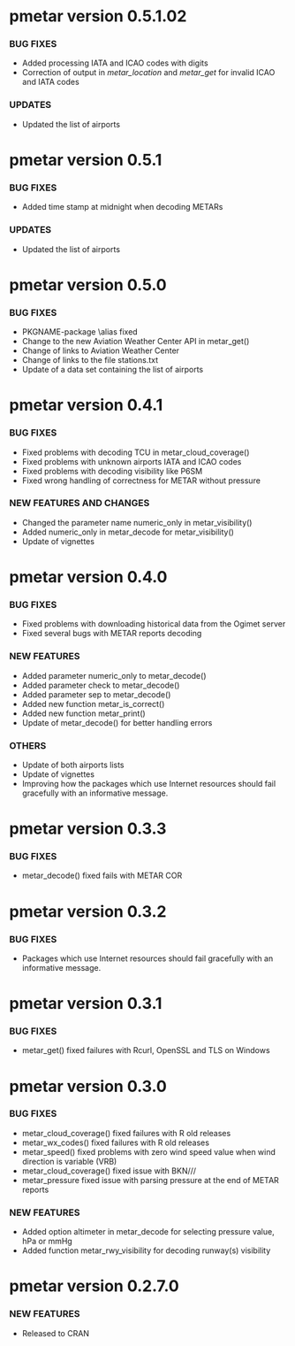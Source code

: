 pmetar version 0.5.1.02
================================

### BUG FIXES

* Added processing IATA and ICAO codes with digits
* Correction of output in *metar_location* and *metar_get* for invalid ICAO and IATA codes

### UPDATES
* Updated the list of airports

pmetar version 0.5.1
================================

### BUG FIXES

* Added time stamp at midnight when decoding METARs

### UPDATES
* Updated the list of airports

pmetar version 0.5.0
================================

### BUG FIXES

* PKGNAME-package \alias fixed
* Change to the new Aviation Weather Center API in metar_get()
* Change of links to Aviation Weather Center
* Change of links to the file stations.txt 
* Update of a data set containing the list of airports

pmetar version 0.4.1
================================

### BUG FIXES

* Fixed problems with decoding TCU in metar_cloud_coverage()
* Fixed problems with unknown airports IATA and ICAO codes
* Fixed problems with decoding visibility like P6SM
* Fixed wrong handling of correctness for METAR without pressure

### NEW FEATURES AND CHANGES

* Changed the parameter name numeric_only in metar_visibility()
* Added numeric_only in metar_decode for metar_visibility()
* Update of vignettes

pmetar version 0.4.0 
====================

### BUG FIXES

* Fixed problems with downloading historical data from the Ogimet server
* Fixed several bugs with METAR reports decoding

### NEW FEATURES

* Added parameter numeric_only to metar_decode()
* Added parameter check to metar_decode()
* Added parameter sep to metar_decode()
* Added new function metar_is_correct()
* Added new function metar_print()
* Update of metar_decode() for better handling errors 

### OTHERS

* Update of both airports lists
* Update of vignettes
* Improving how the packages which use Internet resources should fail gracefully with 
an informative message.

pmetar version 0.3.3
====================

### BUG FIXES

* metar_decode() fixed fails with METAR COR

pmetar version 0.3.2
====================

### BUG FIXES

* Packages which use Internet resources should fail gracefully with an informative message.

pmetar version 0.3.1
====================

### BUG FIXES

* metar_get() fixed failures with Rcurl, OpenSSL and TLS on Windows

pmetar version 0.3.0
====================

### BUG FIXES

* metar_cloud_coverage() fixed failures with R old releases
* metar_wx_codes() fixed failures with R old releases
* metar_speed() fixed problems with zero wind speed value when wind direction is variable (VRB)
* metar_cloud_coverage() fixed issue with BKN///
* metar_pressure fixed issue with parsing pressure at the end of METAR reports

### NEW FEATURES

* Added option altimeter in metar_decode for selecting pressure value, hPa or mmHg
* Added function metar_rwy_visibility for decoding runway(s) visibility

pmetar version 0.2.7.0
======================

### NEW FEATURES

* Released to CRAN
